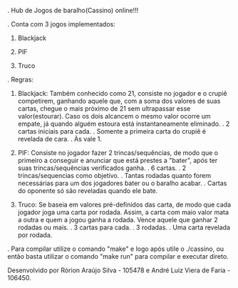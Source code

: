 . Hub de Jogos de baralho(Cassino) online!!!

. Conta com 3 jogos implementados:

1) Blackjack

2) PIF

3) Truco


. Regras:

1) Blackjack:
Também conhecido como 21, consiste no jogador e o crupiê competirem, ganhando aquele que, com a soma dos valores de suas cartas, chegue o mais próximo de 21 sem ultrapassar esse valor(estourar). Caso os dois alcancem o mesmo valor ocorre um empate, já quando alguém estoura está instantaneamente eliminado.
. 2 cartas iniciais para cada.
. Somente a primeira carta do crupiê é revelada de cara.
. Às vale 1.

2) PIF:
Consiste no jogador fazer 2 trincas/sequências, de modo que o primeiro a conseguir e anunciar que está prestes a "bater", após ter suas trincas/sequências verificados ganha.
. 6 cartas.
. 2 trincas/sequencias como objetivo.
. Tantas rodadas quanto forem necessárias para um dos jogadores bater ou o baralho acabar.
. Cartas do oponente só são reveladas quando ele bate.

3) Truco:
Se baseia em valores pré-definidos das carta, de modo que cada jogador joga uma carta por rodada. Assim, a carta com maio valor mata a outra e quem a jogou ganha a rodada. Vence aquele que ganhar 2 rodadas ou mais.
. 3 cartas para cada.
. 3 rodadas.
. Uma carta revelada por rodada.

. Para compilar utilize o comando "make" e logo após utile o ./cassino, ou então basta utilizar o comando "make run" para compilar e executar direto.

Desenvolvido por Rórion Araújo Silva - 105478 e André Luiz Viera de Faria - 106450.
